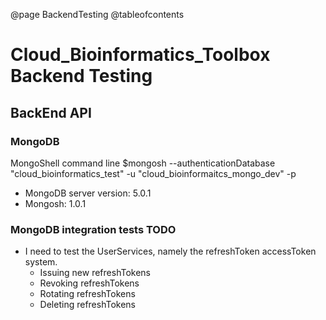 @page BackendTesting
@tableofcontents

# Cloud_Bioinformatics_Toolbox Backend Testing

## BackEnd API

### MongoDB
MongoShell command line
$mongosh --authenticationDatabase "cloud_bioinformatics_test" -u "cloud_bioinformaitcs_mongo_dev" -p

* MongoDB server version: 5.0.1
* Mongosh: 1.0.1

### MongoDB integration tests TODO

* I need to test the UserServices, namely the refreshToken accessToken system.
  * Issuing new refreshTokens
  * Revoking refreshTokens
  * Rotating refreshTokens
  * Deleting refreshTokens

